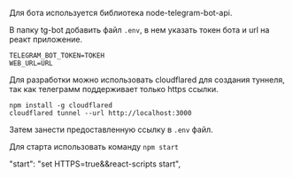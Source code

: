 Для бота используется библиотека node-telegram-bot-api.

В папку tg-bot добавить файл `.env`, в нем указать токен бота и url
на реакт приложение. 
```
TELEGRAM_BOT_TOKEN=ТОКЕН
WEB_URL=URL
```

Для разработки можно использовать cloudflared для создания туннеля,
так как телеграмм поддерживает только https ссылки.

```
npm install -g cloudflared
cloudflared tunnel --url http://localhost:3000
```

Затем занести предоставленную ссылку в `.env` файл.

Для старта использовать команду `npm start`

"start": "set HTTPS=true&&react-scripts start",